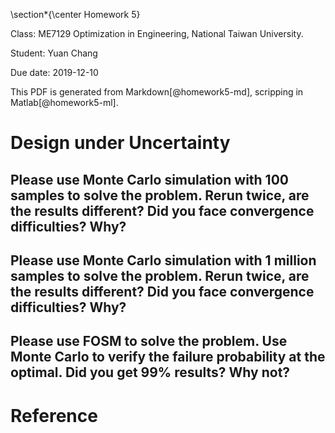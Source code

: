 \section*{\center Homework 5}

Class: ME7129 Optimization in Engineering, National Taiwan University.

Student: Yuan Chang

Due date: 2019-12-10

This PDF is generated from Markdown[@homework5-md], scripping in Matlab[@homework5-ml].

# Design under Uncertainty

## Please use Monte Carlo simulation with 100 samples to solve the problem. Rerun twice, are the results different? Did you face convergence difficulties? Why?

## Please use Monte Carlo simulation with 1 million samples to solve the problem. Rerun twice, are the results different? Did you face convergence difficulties? Why?

## Please use FOSM to solve the problem. Use Monte Carlo to verify the failure probability at the optimal. Did you get 99% results? Why not?

# Reference
